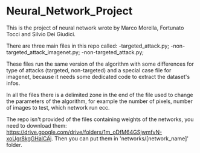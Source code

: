 # Neural_Network_Project
This is the project of neural network wrote by Marco Morella, Fortunato Tocci and Silvio Dei Giudici.

There are three main files in this repo called: 
-targeted_attack.py; 
-non-targeted_attack_imagenet.py;
-non-targeted_attack.py;

These files run the same version of the algorithm with some differences for type of attacks (targeted, non-targeted) and a special case file for imagenet, because it needs some dedicated code to extract the dataset's infos.

In all the files there is a delimited zone in the end of the file used to change the parameters of the algorithm, for example the number of pixels, number of images to test, which network run ecc.

The repo isn't provided of the files containing weights of the networks, you need to download them: https://drive.google.com/drive/folders/1m_oDfM64GSjwmfvN-xoUgr8kgGHalCAj. Then you can put them in 'networks/[network_name]' folder.

